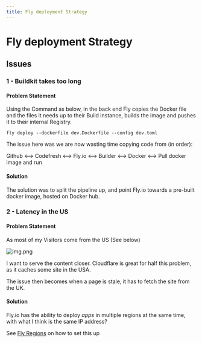 ```yaml
---
title: Fly deployment Strategy
---
```


# Fly deployment Strategy

## Issues

### 1 - Buildkit takes too long

#### Problem Statement

Using the Command as below, in the back end Fly copies the Docker file and the files it needs up to their Build instance, builds the image and
pushes it to their internal Registry.

```shell
fly deploy --dockerfile dev.Dockerfile --config dev.toml
```

The issue here was we are now wasting time copying code from (in order):

Github <--> Codefresh <--> Fly.io <--> Builder <--> Docker <--> Pull docker image and run

#### Solution

The solution was to split the pipeline up, and point Fly.io towards a pre-built docker image, hosted on Docker hub.

### 2 - Latency in the US

#### Problem Statement

As most of my Visitors come from the US (See below)

![img.png](../../assets/site-visits-usa.png)

I want to serve the content closer. Cloudflare is great for half this problem, as it caches some site in the USA.

The issue then becomes when a page is stale, it has to fetch the site from the UK.

#### Solution

Fly.io has the ability to deploy _apps_ in multiple regions at the same time, with what I think is the same IP address?

See [Fly Regions](fly-regions.md) on how to set this up
